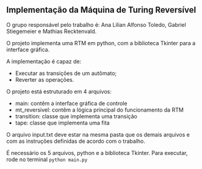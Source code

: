 ## Implementação da Máquina de Turing Reversível

O grupo responsável pelo trabalho é: Ana Lilian Alfonso Toledo, Gabriel Stiegemeier e Mathias Recktenvald.

O projeto implementa uma RTM em python, com a biblioteca Tkinter para a interface gráfica.

A implementação é capaz de: 
- Executar as transições de um autômato;
- Reverter as operações.

O projeto está estruturado em 4 arquivos:
- main: contêm a interface gráfica de controle
- mt_reversivel: contêm a lógica principal do funcionamento da RTM
- transition: classe que implementa uma transição
- tape: classe que implementa uma fita

O arquivo input.txt deve estar na mesma pasta que os demais arquivos e com as instruções definidas de acordo com o trabalho.

É necessário os 5 arquivos, python e a biblioteca Tkinter.
Para executar, rode no terminal ```python main.py```

